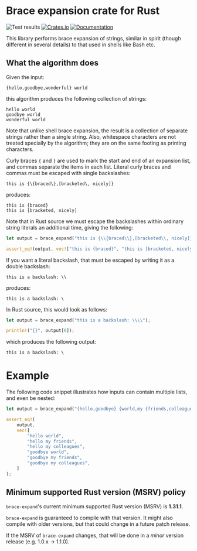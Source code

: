 # Brace expansion crate for Rust

![Test results](https://github.com/ctamblyn/brace-expand/actions/workflows/rust.yml/badge.svg)
[![Crates.io](https://img.shields.io/crates/v/brace-expand)](https://crates.io/crates/brace-expand)
[![Documentation](https://docs.rs/brace-expand/badge.svg)](https://docs.rs/brace-expand)

This library performs brace expansion of strings, similar in spirit (though
different in several details) to that used in shells like Bash etc.

## What the algorithm does

Given the input:

```text
{hello,goodbye,wonderful} world
```

this algorithm produces the following collection of strings:

```text
hello world
goodbye world
wonderful world
```

Note that unlike shell brace expansion, the result is a collection of separate
strings rather than a single string.  Also, whitespace characters are not
treated specially by the algorithm; they are on the same footing as printing
characters.

Curly braces `{` and `}` are used to mark the start and end of an expansion
list, and commas separate the items in each list.  Literal curly braces and
commas must be escaped with single backslashes:

```text
this is {\{braced\},[bracketed\, nicely]}
```

produces:

```text
this is {braced}
this is [bracketed, nicely]
```

Note that in Rust source we must escape the backslashes within ordinary string
literals an additional time, giving the following:

```rust
let output = brace_expand("this is {\\{braced\\},[bracketed\\, nicely]}");

assert_eq!(output, vec!["this is {braced}", "this is [bracketed, nicely]"]);
```

If you want a literal backslash, that must be escaped by writing it as a double
backslash:

```text
this is a backslash: \\
```

produces:

```text
this is a backslash: \
```

In Rust source, this would look as follows:

```rust
let output = brace_expand("this is a backslash: \\\\");

println!("{}", output[0]);
```

which produces the following output:

```text
this is a backslash: \
```

# Example

The following code snippet illustrates how inputs can contain multiple lists,
and even be nested:

```rust
let output = brace_expand("{hello,goodbye} {world,my {friends,colleagues}}");

assert_eq!(
    output,
    vec![
        "hello world",
        "hello my friends",
        "hello my colleagues",
        "goodbye world",
        "goodbye my friends",
        "goodbye my colleagues",
    ]
);
```

## Minimum supported Rust version (MSRV) policy

`brace-expand`'s current minimum supported Rust version (MSRV) is **1.31.1**.

`brace-expand` is guaranteed to compile with that version.  It might also
compile with older versions, but that could change in a future patch release.

If the MSRV of `brace-expand` changes, that will be done in a _minor_ version
release (e.g. 1.0.x -> 1.1.0).
